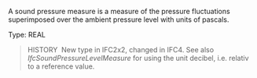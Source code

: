 ﻿A sound pressure measure is a measure of the pressure fluctuations superimposed over the ambient pressure level with units of pascals.

Type: REAL

> HISTORY&nbsp; New type in IFC2x2, changed in IFC4. See also _IfcSoundPressureLevelMeasure_ for using the unit decibel, i.e. relativ to a reference value.
